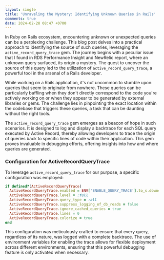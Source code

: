 ```yaml
---
layout: single
title: 'Unraveling the Mystery: Identifying Unknown Queries in Rails'
comments: true
date: 2024-02-28 08:47 +0700
---
```

In Ruby on Rails ecosystem, encountering unknown or unexpected queries can be a perplexing challenge. This blog post delves into a practical approach to identifying the source of such queries, leveraging the `active_record_query_trace` gem. The journey begins with a peculiar issue that I found in RDS Performance Insight and NewRelic report, where an unknown query surfaced, its origin a mystery. The quest to uncover the source of this query led to the utilization of `active_record_query_trace`, a powerful tool in the arsenal of a Rails developer.

While working on a Rails application, it's not uncommon to stumble upon queries that seem to originate from nowhere. These queries can be particularly baffling when they don't directly correspond to the code you're actively working on or when they appear to be generated by external libraries or gems. The challenge lies in pinpointing the exact location within the codebase that triggers these queries, a task that can be daunting without the right tools.

The `active_record_query_trace` gem emerges as a beacon of hope in such scenarios. It is designed to log and display a backtrace for each SQL query executed by Active Record, thereby allowing developers to trace the origin of queries back to specific lines of code within their application. This gem proves invaluable in debugging efforts, offering insights into how and where queries are generated.

### Configuration for ActiveRecordQueryTrace

To leverage `active_record_query_trace` for our purpose, a specific configuration was employed:

```ruby
if defined?(ActiveRecordQueryTrace)
  ActiveRecordQueryTrace.enabled = ENV['ENABLE_QUERY_TRACE'].to_s.downcase == 'true'
  ActiveRecordQueryTrace.level = :full
  ActiveRecordQueryTrace.query_type = :all
  ActiveRecordQueryTrace.suppress_logging_of_db_reads = false
  ActiveRecordQueryTrace.ignore_cached_queries = true
  ActiveRecordQueryTrace.lines = 0
  ActiveRecordQueryTrace.colorize = true
end
```

This configuration was meticulously crafted to ensure that every query, regardless of its nature, was logged with a complete backtrace. The use of environment variables for enabling the trace allows for flexible deployment across different environments, ensuring that this powerful debugging feature is only activated when necessary.